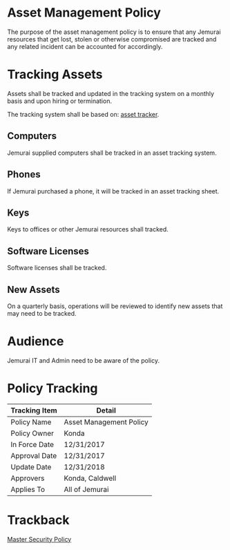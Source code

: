 # Asset Management Policy

The purpose of the asset management policy is to ensure that any Jemurai resources that get lost, stolen or otherwise compromised are tracked and any related incident can be accounted for accordingly.

# Tracking Assets

Assets shall be tracked and updated in the tracking system on a monthly basis and upon hiring or termination.

The tracking system shall be based on: [asset tracker](../materials/asset_tracker.csv).

## Computers
Jemurai supplied computers shall be tracked in an asset tracking system.

## Phones
If Jemurai purchased a phone, it will be tracked in an asset tracking sheet.

## Keys
Keys to offices or other Jemurai resources shall tracked.

## Software Licenses
Software licenses shall be tracked.

## New Assets
On a quarterly basis, operations will be reviewed to identify new assets that may need to be tracked.

# Audience

Jemurai IT and Admin need to be aware of the policy.

# Policy Tracking

| Tracking Item   | Detail |
|-----------------|--------|
| Policy Name     | Asset Management Policy |
| Policy Owner    | Konda |
| In Force Date   | 12/31/2017 |
| Approval Date   | 12/31/2017 |
| Update Date     | 12/31/2018 |
| Approvers       | Konda, Caldwell |
| Applies To      | All of Jemurai |

# Trackback
[Master Security Policy](../Master_Security_Policy.md)